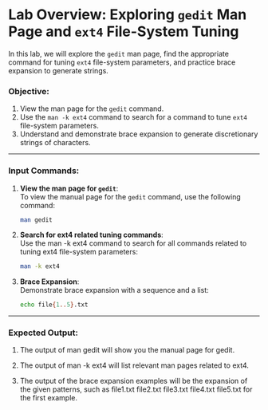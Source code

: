 # Lab Overview: Exploring `gedit` Man Page and `ext4` File-System Tuning

In this lab, we will explore the `gedit` man page, find the appropriate command for tuning `ext4` file-system parameters, and practice brace expansion to generate strings.

### Objective:
1. View the man page for the `gedit` command.
2. Use the `man -k ext4` command to search for a command to tune `ext4` file-system parameters.
3. Understand and demonstrate brace expansion to generate discretionary strings of characters.

---

### Input Commands:

1. **View the man page for `gedit`**:  
   To view the manual page for the `gedit` command, use the following command:
   
   ```bash
   man gedit

1. **Search for ext4 related tuning commands**:  
   Use the man -k ext4 command to search for all commands related to tuning ext4 file-system parameters:
   
   ```bash
   man -k ext4

1. **Brace Expansion**:  
   Demonstrate brace expansion with a sequence and a list:
   
   ```bash
   echo file{1..5}.txt

---

### Expected Output:

1. The output of man gedit will show you the manual page for gedit.

2. The output of man -k ext4 will list relevant man pages related to ext4.

3. The output of the brace expansion examples will be the expansion of the given patterns, such as file1.txt file2.txt file3.txt file4.txt file5.txt for the first example.
